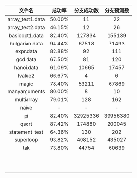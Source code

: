 |      文件名      | 成功率 | 分支成功数 | 分支预测数 |
| :--------------: | :----: | :--------: | :--------: |
| array_test1.data | 50.00% |     11     |     22     |
| array_test2.data | 46.15% |     12     |     26     |
|  basicopt1.data  | 82.40% |   127834   |   155139   |
|  bulgarian.data  | 94.44% |   67518    |   71493    |
|    expr.data     | 82.88% |     92     |    111     |
|     gcd.data     | 67.50% |     81     |    120     |
|    hanoi.data    | 61.09% |   10665    |   17457    |
|     lvalue2      | 66.67% |     4      |     6      |
|      magic       | 78.40% |   53211    |   67869    |
|  manyarguments   | 80.00% |     8      |     10     |
|    multiarray    | 79.01% |    128     |    162     |
|      naive       |   -    |     -      |     -      |
|        pi        | 82.40% |  32925336  |  39956380  |
|      qsort       | 87.42% |   174880   |   200045   |
|  statement_test  | 64.36% |    130     |    202     |
|    superloop     | 93.82% |   408152   |   435027   |
|       tak        | 73.80% |   44754    |   60639    |
|                  |        |            |            |
|                  |        |            |            |
|                  |        |            |            |
|                  |        |            |            |
|                  |        |            |            |
|                  |        |            |            |
|                  |        |            |            |
|                  |        |            |            |
|                  |        |            |            |
|                  |        |            |            |
|                  |        |            |            |

